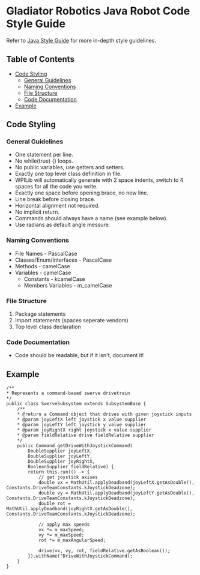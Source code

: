 # Gladiator Robotics Java Robot Code Style Guide
Refer to [Java Style Guide](https://google.github.io/styleguide/javaguide.html) for more in-depth style guidelines.
## Table of Contents
- [Code Styling](#Code-Styling)
    - [General Guidelines](#General-Guidelines)
    - [Naming Conventions](#Naming-Conventions)
    - [File Structure](#File-Structure)
    - [Code Documentation](#Code-Documentation)
- [Example](#Example)

## Code Styling
### General Guidelines
- One statement per line.
- No while(true) {} loops.
- No public variables, use getters and setters.
- Exactly one top level class definition in file. 
- WPILib will automatically generate with 2 space indents, switch to 4 spaces for all the code you write.
- Exactly one space before opening brace, no new line.
- Line break before closing brace.
- Horizontal alignment not required.
- No implicit return.
- Commands should always have a name (see example below).
- Use radians as default angle messure.


### Naming Conventions
- File Names - PascalCase
- Classes/Enum/Interfaces - PascalCase
- Methods - camelCase
- Variables - camelCase
    - Constants - kcamelCase
    - Members Variables - m_camelCase

### File Structure
1. Package statements
2. Import statements (spaces seperate vendors)
3. Top level class declaration

### Code Documentation
- Code should be readable, but if it isn't, document it!

## Example
```
/** 
* Represents a command-based swerve drivetrain
*/
public class SwerveSubsystem extends SubsystemBase {
    /**
    * @return a Command object that drives with given joystick inputs
    * @param joyLeftX left joystick x value supplier
    * @param joyLeftY left joystick y value supplier
    * @param joyRightX right joystick x value supplier
    * @param fieldRelative drive fieldRelative supplier
    */
    public Command getDriveWithJoystickCommand(
        DoubleSupplier joyLeftX,
        DoubleSupplier joyLeftY,
        DoubleSupplier joyRightX,
        BooleanSupplier fieldRelative) {
        return this.run(() -> {
            // get joystick axises
            double vx = MathUtil.applyDeadband(joyLeftX.getAsDouble(), Constants.DriveTeamConstants.kJoystickDeadzone);
            double vy = MathUtil.applyDeadband(joyLeftY.getAsDouble(), Constants.DriveTeamConstants.kJoystickDeadzone);
            double rot = MathUtil.applyDeadband(joyRightX.getAsDouble(), Constants.DriveTeamConstants.kJoystickDeadzone);

            // apply max speeds
            vx *= m_maxSpeed;
            vy *= m_maxSpeed;
            rot *= m_maxAngularSpeed;

            drive(vx, vy, rot, fieldRelative.getAsBoolean());
        }).withName("DriveWithJoystickCommand);
    }
}
```
